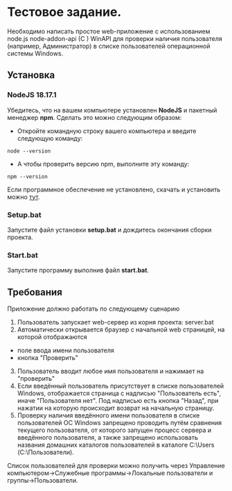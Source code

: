 # Тестовое задание.
Необходимо написать простое web-приложение с использованием node.js node-addon-api (C ) WinAPI для проверки наличия пользователя (например, Администратор) в списке пользователей операционной системы Windows.

## Установка
### __NodeJS 18.17.1__
Убедитесь, что на вашем компьютере установлен __NodeJS__ и пакетный менеджер __npm__. Сделать это можно следующим образом:
* Откройте командную строку вашего компьютера и введите следующую команду:
```
node --version
```
* А чтобы проверить версию npm, выполните эту команду:
```
npm --version
```
Если программное обеспечение не установлено, скачать и установить можно [тут](https://nodejs.org/ru).

### __Setup.bat__
Запустите файл установки __setup.bat__ и дождитесь окончания сборки проекта.

### __Start.bat__
Запустите программу выполнив файл __start.bat__.
 
 ## Требования

Приложение должно работать по следующему сценарию

1. Пользователь запускает web-сервер из корня проекта:
server.bat
2. Автоматически открывается браузер с начальной web страницей, на которой отображаются
- поле ввода имени пользователя
- кнопка "Проверить"
3. Пользователь вводит любое имя пользователя и нажимает на "проверить"
4. Если введённый пользователь присутствует в списке пользователей Windows, отображается страница с надписью "Пользователь есть", иначе "Пользователя нет". Под надписью есть кнопка "Назад", при нажатии на которую происходит возврат на начальную страницу.
5. Проверку наличия введённого имени пользователя в списке пользователей ОС Windows запрещено проводить путём сравнения текущего пользователя, от которого запущен процесс сервера и введённого пользователя, а также запрещено использовать названия домашних каталогов пользователей в каталоге C:\Users (С:\Пользователи).

Список пользователей для проверки можно получить через Управление компьютером->Служебные программы->Локальные пользователи и группы->Пользователи.